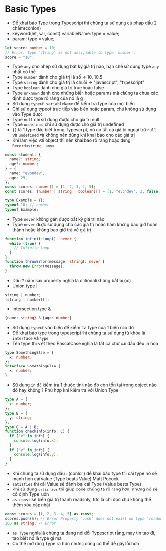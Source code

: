 # Basic Types

- Để khai báo Type trong Typescript thì chúng ta sử dụng cú pháp dấu 2 chấm(conlon)
- keyword(let, var, const) variableName: type = value;
- param: type = value;

```typescript
let score: number = 10;
// Error: Type 'string' is not assignable to type 'number'.
score = "10";
```

- Type `any` cho phép sử dụng bất kỳ giá trị nào, hạn chế sử dụng type `any` nhất có thể
- Type `number` dành cho giá trị là số -> 10, 10.5
- Type `string` dành cho giá trị là chuỗi -> "javascript", "typescript"
- Type `boolean` dành cho giá trị true hoặc false
- Type `unknown` dành cho những biến hoặc params mà chúng ta chưa xác định được type rõ ràng của nó là gì
- Sử dụng `typeof variableName` để kiểm tra type của một biến
- Chỉ sử dụng typeof trực tiếp vào biến hoặc param, chứ không sử dụng vào Type được
- Type `null` chỉ sử dụng được cho giá trị null
- Type `undefined` chỉ sử dụng được cho giá trị undefined
- `{}` là 1 type đặc biệt trong Typescript, nó có tất cả giá trị ngoại trừ `null` và `undefined` và không nên dùng khi khai báo cho các giá trị
- Khi làm việc với object thì nên khai báo rõ ràng hoặc dùng `Record<string, any>`

```typescript
const student: {
  name?: string;
  age?: number;
} = {
  name: "evondev",
  age: 29,
};
const scores: number[] = [1, 2, 3, 4, 5];
const scores: (number | string | boolean)[] = [1, "evondev", 3, false, 5];
```

```typescript
type Example = {};
typeof 10; // number
typeof Example;
```

- Type `never` không gán được bất kỳ giá trị nào
- Type `never` được sử dụng cho các giá trị hoặc hàm không bao giờ hoàn thành hoặc không bao giờ trả về giá trị

```typescript
function infiniteLoop(): never {
  while (true) {
    // Infinite loop
  }
}
function throwError(message: string): never {
  throw new Error(message);
}
```

- Dấu ? nằm sau property nghĩa là optional(không bắt buộc)
- Union type |

```typescript
string | number;
(string | number)[];
```

- Intersection type &

```typescript
{name: string} & {age: number}
```

- Sử dụng `typeof` vào biến để kiểm tra type của 1 biến nào đó
- Để khai báo type trong typescript thì chúng ta sử dụng từ khóa là `interface` và `type`
- Tên type thì viết theo PascalCase nghĩa là tất cả chữ cái đầu đều in hoa

```typescript
type SomethingElse = {
  x: number;
};
interface SomethingElse {
  x: number;
}
```

- Sử dụng `in` để kiểm tra 1 thuộc tính nào đó còn tồn tại trong object nào đó hay không ? Phù hợp khi kiểm tra với Union Type

```typescript
type A = {
  x: number;
};
type B = {
  y: string;
};
type C = A | B;
function checkInfo(info: C) {
  if ("x" in info) {
    console.log(info.x);
  }
  if ("y" in info) {
    console.log(info.y);
  }
}
```

- Khi chúng ta sử dụng dấu : (conlon) để khai báo type thì cái type nó sẽ mạnh hơn cái value (Type beats Value) Matt Pocock
- `satisfies` thì cái Value sẽ đánh bại cái Type (Value beats Type)
- Khi sử dụng `satisfies` thì giúp code chúng ta rõ ràng hơn, nhưng nó sẽ cố định Type luôn
- `as const` sẽ biến giá trị thành readonly, tức là chỉ đọc chứ không thể thêm xóa cập nhật

```typescript
const scores = [1, 2, 3, 4, 5] as const;
scores.push(6); // Error Property 'push' does not exist on type 'readonly [1, 2, 3, 4, 5]'
100 as string; // Error
```

- `as Type` nghĩa là chúng ta đang nói dối Typescript rằng, mày tin tao đi, tao biết nó là type gì mà
- Có thể mở rộng Type ra hơn nhưng cũng có thể dễ gây lỗi hơn
